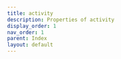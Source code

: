 ```yaml
---
title: activity
description: Properties of activity
display_order: 1
nav_order: 1
parent: Index
layout: default
---
```




